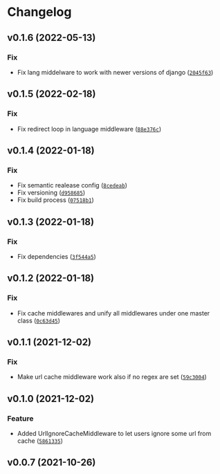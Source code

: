 # Changelog

<!--next-version-placeholder-->

## v0.1.6 (2022-05-13)
### Fix
* Fix lang middelware to work with newer versions of django ([`2045f63`](https://github.com/lotrekagency/djlotrek/commit/2045f63f466869073278e2934e383a36d9a23799))

## v0.1.5 (2022-02-18)
### Fix
* Fix redirect loop in language middleware ([`88e376c`](https://github.com/lotrekagency/djlotrek/commit/88e376c503a8e66a9f83a5aff6a24a69207c9d65))

## v0.1.4 (2022-01-18)
### Fix
* Fix semantic realease config ([`8cedeab`](https://github.com/lotrekagency/djlotrek/commit/8cedeab0280aab206ddd8f9c9717f5c77028f463))
* Fix versioning ([`d958685`](https://github.com/lotrekagency/djlotrek/commit/d958685b43fea737b2aa6fc64c23921304d1158a))
* Fix build process ([`07518b1`](https://github.com/lotrekagency/djlotrek/commit/07518b1d7b5700253b131ef576296c3e83bcbe2f))

## v0.1.3 (2022-01-18)
### Fix
* Fix dependencies ([`3f544a5`](https://github.com/lotrekagency/djlotrek/commit/3f544a56c54b07db01b432ac03ad525c58bf80d8))

## v0.1.2 (2022-01-18)
### Fix
* Fix cache middlewares and unify all middlewares under one master class ([`0c63d45`](https://github.com/lotrekagency/djlotrek/commit/0c63d4512a32be59c5315a28e4a16772ca085b00))

## v0.1.1 (2021-12-02)
### Fix
* Make url cache middleware work also if no regex are set ([`59c3004`](https://github.com/lotrekagency/djlotrek/commit/59c300485f885fc117b54301e02a59b5a6953508))

## v0.1.0 (2021-12-02)
### Feature
* Added UrlIgnoreCacheMiddleware to let users ignore some url from cache ([`5861335`](https://github.com/lotrekagency/djlotrek/commit/5861335bcbd4a7912b5359be896cdc8992bd797e))

## v0.0.7 (2021-10-26)

